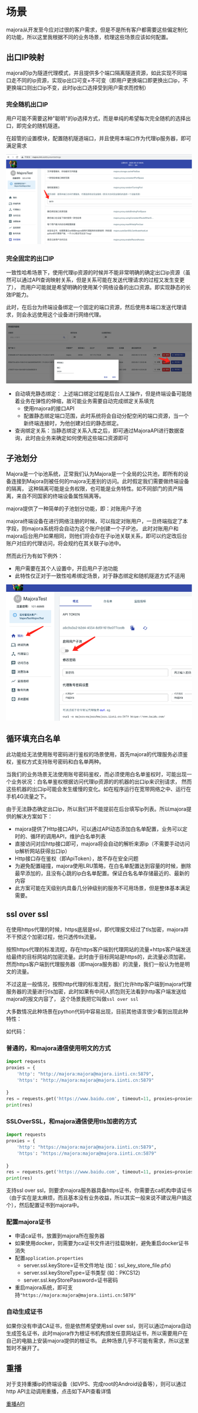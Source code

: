 # 场景

majora从开发至今应对过很的客户需求，但是不是所有客户都需要这些偏定制化的功能，所以这里我根据不同的业务场景，梳理这些场景应该如何配置。

## 出口IP映射

majora的ip为隧道代理模式，并且提供多个端口隔离隧道资源，如此实现不同端口走不同的ip资源，实现ip出口可变+不可变（即用户更换端口即更换出口ip，不更换端口则出口ip不变，此时ip出口选择受到用户需求而控制）

### 完全随机出口IP
用户可能不需要这种"聪明"的ip选择方式，而是单纯的希望每次完全随机的选择出口，即完全的随机隧道。

在超管的设置模块，配置随机隧道端口，并且使用本端口作为代理ip服务器，即可满足需求

![随机隧道](./imgs/random_turing.png)

### 完全固定的出口IP
一致性哈希场景下，使用代理ip资源的时候并不能非常明确的确定出口ip资源（虽然可以通过API查询映射关系，但是关系可能在发送代理请求的过程又发生变更了），
而用户可能就是希望明确的使用某个网络设备的出口资源。即实现静态的长效IP能力。

此时，在后台为终端设备绑定一个固定的端口资源，然后使用本端口发送代理请求，则会永远使用这个设备进行网络代理。

![绑定端口](./imgs/binding_port.png)

- 自动填充静态绑定： 上述端口绑定过程是后台人工操作，但是终端设备可能随着业务在弹性的伸缩，故可能业务需要自动完成绑定关系填充
  - 使用majora的接口API
  - 配置静态绑定端口范围，此时系统将会自动分配空闲的端口资源，当一个新终端连接时，为他创建对应的静态绑定。
- 查询绑定关系：当静态绑定关系入库之后，即可通过MajoraAPI进行数据查询，此时由业务来确定如何使用这些端口资源即可

## 子池划分
Majora是一个ip池系统，正常我们认为Majora是一个全局的公共池，即所有的设备连接到Majora则被任何的majora无差别的访问。此时假定我们需要做终端设备的隔离，
这种隔离可能是业务权限，也可能是业务特性。如不同部门的资产隔离，来自不同国家的终端设备属性隔离等。

majora提供了一种简单的子池划分功能，即：对账用户子池

majora终端设备在进行网络注册的时候，可以指定对账用户，一旦终端指定了本字段，则majora系统将会自动为这个账户创建一个子IP池，
此时对账用户和majora后台用户如果相同，则他们将会存在子ip池关联关系，即可以约定改后台账户对应的代理访问，将会规约在其关联子ip池中。

然而此行为有如下例外：

- 用户需要在其个人设置中，开启用户子池功能
- 此特性仅正对于一致性哈希绑定场景，对于静态绑定和随机隧道方式不适用

![用户子池开关](./imgs/child_pool_switch.png)

## 循环填充白名单
此功能给无法使用账号密码进行鉴权的场景使用，首先majora的代理服务必须鉴权，鉴权方式支持账号密码和白名单两种。

当我们的业务场景无法使用账号密码鉴权，而必须使用白名单鉴权时，可能出现一个业务状况：白名单鉴权根据访问代理ip资源的的机器的出口ip来识别请求，
然而这些机器的出口ip可能会发生缓慢的变化。如在程序运行在宽带网络之中、运行在手机4G流量之下。

由于无法静态确定出口ip，所以我们并不能提前在后台填写ip列表。所以majora提供的解决方案如下：

- majora提供了Http接口API，可以通过API动态添加白名单配置，业务可以定时的、循环的调用API，维护白名单列表
- 直接访问对应http接口即可，majora将会自动的解析来源ip（不需要手动访问ip解析网站获得出口ip）
- Http接口存在鉴权（即ApiToken），故不存在安全问题
- 为避免配置碰撞，majora使用LRU策略，在白名单配置达到容量的时候，删除最早添加的，且没有心跳的ip白名单配置。保证白名名单存储最近的、最新的内容
- 此方案可能在天级别内具备几分钟级别的服务不可用场景，但是整体基本满足需要。

## ssl over ssl
在使用https代理的时候，https底层是ssl，即代理报文经过了tls加密，majora并不干预这个加密过程，他只透传tls流量。

按照https代理的标准流程，存在https客户端到代理网站的流量+https客户端发送给最终的目标网站的加密流量。此时由于目标网站是https的，此流量必须加密。
然而https客户端到代理服务器（即majora服务器）的流量，我们一般认为他是明文的流量。

不过这是一般情况，按照http代理的标准流程，我们允许http客户端到majora代理服务器的流量进行tls加密，此时如果有中间人抓包则无法看到http客户端发送给majora的报文内容了，
这个场景我把它叫做``ssl over ssl``

大多数情况此种场景在python代码中容易出现，目前其他语言很少看到出现此种特性：

如代码：
### 普通的，和majora通信使用明文的方式
```python
import requests
proxies = {
    'http': "http://majora:majora@majora.iinti.cn:5879",
    'https': "http://majora:majora@majora.iinti.cn:5879" 

}
res = requests.get('https://www.baidu.com', timeout=11, proxies=proxies).text
print(res)
```
### SSLOverSSL，和majora通信使用tls加密的方式
```python
import requests
proxies = {
    'http': "https://majora:majora@majora.iinti.cn:5879",
    'https': "https://majora:majora@majora.iinti.cn:5879" 

}
res = requests.get('https://www.baidu.com', timeout=11, proxies=proxies).text
print(res)
```

支持ssl over ssl，则要求majora服务器具备https证书，你需要去ca机构申请证书（由于实在是太麻烦，而且基本没有业务收益，所以其实一般来说不建议用户搞这个），然后配置证书到majora中。

### 配置majora证书

- 申请ca证书，放置到majora所在服务器
- 如果使用docker，则需要为ca证书文件进行挂载映射，避免重启docker证书消失
- 配置``application.properties``
  - server.ssl.keyStore=证书文件地址 (如：ssl_key_store_file.pfx)
  - server.ssl.keyStoreType=证书类型 (如：PKCS12)
  - server.ssl.keyStorePassword=证书密码
- 重启majora系统，即可支持``"https://majora:majora@majora.iinti.cn:5879" ``

### 自动生成证书
如果你没有申请CA证书，但是依然希望使用ssl over ssl，则可以通过majora自动生成签名证书，此时majora作为根证书机构颁发任意网站证书，所以需要用户在自己的电脑上安装majora提供的根证书。
此种场景几乎不可能有需求，所以这里暂时不展开了。


## 重播
对于支持重播ip的终端设备（如VPS、完成root的Android设备等），则可以通过http API主动调用重播，点击如下API查看详情

[重播API](/swagger-ui.html#!/endpoint45controller/redialUsingGET)